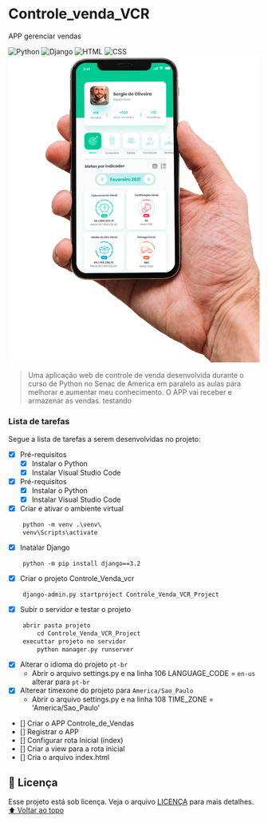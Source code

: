 # Controle_venda_VCR
 APP gerenciar vendas
<!---Esses são exemplos. Veja https://shields.io para outras pessoas ou para personalizar este conjunto de escudos. Você pode querer incluir dependências, status do projeto e informações de licença aqui--->
![Python](https://img.shields.io/badge/Python-14354C?style=for-the-badge&logo=python&logoColor=white)
![Django](https://img.shields.io/badge/Django-092E20?style=for-the-badge&logo=django&logoColor=white)
![HTML](https://img.shields.io/badge/HTML5-E34F26?style=for-the-badge&logo=html5&logoColor=white)
![CSS](https://img.shields.io/badge/CSS3-1572B6?style=for-the-badge&logo=css3&logoColor=white)
<img src="img.png" alt="exemplo imagem">
> Uma aplicação web de controle de venda desenvolvida durante o curso de Python no Senac de America em paralelo as aulas para melhorar e aumentar meu conhecimento. O APP vai receber e armazenar as vendas. testando

### Lista de tarefas
Segue a lista de tarefas a serem desenvolvidas no projeto:
- [X] Pré-requisitos
    - [X] Instalar o Python
    - [X] Instalar Visual Studio Code
- [X] Pré-requisitos
    - [X] Instalar o Python
    - [X] Instalar Visual Studio Code
- [X] Criar e ativar o ambiente virtual
```
    python -m venv .\venv\
    venv\Scripts\activate 
```
- [X] Inatalar Django
```
    python -m pip install django==3.2
```
- [X] Criar o projeto Controle_Venda_vcr
```
    django-admin.py startproject Controle_Venda_VCR_Project
```
- [X] Subir o servidor e testar o projeto
```
    abrir pasta projeto
        cd Controle_Venda_VCR_Project
    executtar projeto no servidor
        python manager.py runserver

```
- [X] Alterar o idioma do projeto `pt-br`
    - Abrir o arquivo settings.py e na linha 106 LANGUAGE_CODE = `en-us` alterar para `pt-br`
- [X] Alterear timexone do projeto para `America/Sao_Paulo`
    - Abrir o arquivo settings.py e na linha 108 TIME_ZONE = 'America/Sao_Paulo'
- [] Criar o APP Controle_de_Vendas
- [] Registrar o APP
- [] Configurar rota Inicial (index)
- [] Criar a view para a rota inicial 
- [] Cria o  arquivo index.html
## 📝 Licença
Esse projeto está sob licença. Veja o arquivo [LICENÇA](LICENSE.md) para mais detalhes.
[⬆ Voltar ao topo](#nome-do-projeto)<br>